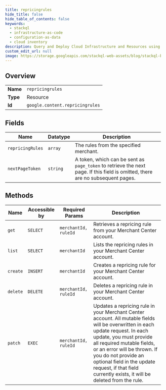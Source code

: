 ```yaml
---
title: repricingrules
hide_title: false
hide_table_of_contents: false
keywords:
  - stackql
  - infrastructure-as-code
  - configuration-as-data
  - cloud inventory
description: Query and Deploy Cloud Infrastructure and Resources using SQL
custom_edit_url: null
image: https://storage.googleapis.com/stackql-web-assets/blog/stackql-blog-post-featured-image.png
---
```

  
    

## Overview
<table><tbody>
<tr><td><b>Name</b></td><td><code>repricingrules</code></td></tr>
<tr><td><b>Type</b></td><td>Resource</td></tr>
<tr><td><b>Id</b></td><td><code>google.content.repricingrules</code></td></tr>
</tbody></table>

## Fields
| Name | Datatype | Description |
| ---- | -------- | ----------- |
| `repricingRules` | `array` | The rules from the specified merchant. |
| `nextPageToken` | `string` | A token, which can be sent as `page_token` to retrieve the next page. If this field is omitted, there are no subsequent pages. |
## Methods
| Name | Accessible by | Required Params | Description |
| ---- | ------------- | --------------- | ----------- |
| `get` | `SELECT` | `merchantId, ruleId` | Retrieves a repricing rule from your Merchant Center account. |
| `list` | `SELECT` | `merchantId` | Lists the repricing rules in your Merchant Center account. |
| `create` | `INSERT` | `merchantId` | Creates a repricing rule for your Merchant Center account. |
| `delete` | `DELETE` | `merchantId, ruleId` | Deletes a repricing rule in your Merchant Center account. |
| `patch` | `EXEC` | `merchantId, ruleId` | Updates a repricing rule in your Merchant Center account. All mutable fields will be overwritten in each update request. In each update, you must provide all required mutable fields, or an error will be thrown. If you do not provide an optional field in the update request, if that field currently exists, it will be deleted from the rule. |
